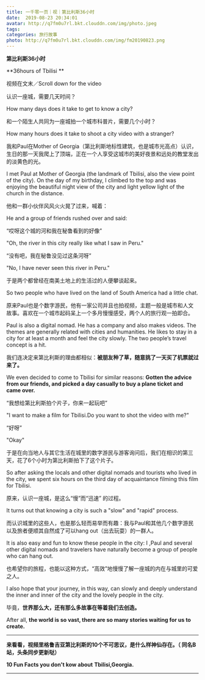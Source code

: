 ```yaml
---
title: 一千零一页｜视｜第比利斯36小时
date:  2019-08-23 20:34:01
avatar: http://q7fm0u7rl.bkt.clouddn.com/img/photo.jpeg
tags: 
categories: 旅行故事
photo: http://q7fm0u7rl.bkt.clouddn.com/img/fm20190823.png
---
```




**第比利斯36小时**

**36hours of Tbilisi
**



视频在文末／Scroll down for the video





认识一座城，需要几天时间？

How many days does it take to get to know a city?







和一个陌生人共同为一座城拍一个城市科普片，需要几个小时？

How many hours does it take to shoot a city video with a stranger?





我和Paul在Mother of Georgia（第比利斯地标性建筑，也是城市光高点）认识，生日的那一天我爬上了顶端，正在一个人享受这城市的美好夜景和远处的教堂发出的淡黄色的光。

I met Paul at Mother of Georgia (the landmark of Tbilisi, also the view point of the city). On the day of my birthday, I climbed to the top and was enjoying the beautiful night view of the city and light yellow light of the church in the distance. 



他和一群小伙伴风风火火晃了过来，喊着：

He and a group of friends rushed over and said:

 

“哎呀这个城的河和我在秘鲁看到的好像”

"Oh, the river in this city really like what I saw in Peru." 

“没有吧，我在秘鲁没见过这条河呀”

"No, I have never seen this river in Peru."



于是两个都曾经在南美土地上的生活过的人便攀谈起来。

So two people who have lived on the land of South America had a little chat.





原来Paul也是个数字游民，他有一家公司并且也拍视频，主题一般是城市和人文故事。喜欢在一个城市起码呆上一个多月慢慢感受，两个人的旅行观一拍即合。

Paul is also a digital nomad. He has a company and also makes videos. The themes are generally related with cities and humanities. He likes to stay in a city for at least a month and feel the city slowly. The two people’s travel concept is a hit.



我们连决定来第比利斯的理由都相似：**被朋友种了草，随意挑了一天买了机票就过来了。**

We even decided to come to Tbilisi for similar reasons: **Gotten the advice from our friends, and  picked a day casually to buy a plane ticket and came over.**



“我想给第比利斯拍个片子，你来一起玩吧”

"I want to make a film for Tbilisi.Do you want to shot the video with me?"

“好呀”

"Okay"



于是在向当地人与其它生活在城里的数字游民与游客询问后，我们在相识的第三天，花了6个小时为第比利斯拍下了这个片子。

So after asking the locals and other digital nomads and tourists who lived in the city, we spent six hours on the third day of acquaintance filming this film for Tbilisi.





原来，认识一座城，是这么“慢”而“迅速” 的过程。

It turns out that knowing a city is such a "slow" and "rapid" process.



而认识城里的这些人，也是那么轻而易举而有趣：我与Paul和其他几个数字游民以及旅者便顺其自然成了可以hang out（出去玩耍）的一群人。

It is also easy and fun to know these people in the city: I ,Paul and several other digital nomads and travelers have naturally become a group of people who can hang out.



也希望你的旅程，也能以这种方式，“高效”地慢慢了解一座城的内在与城里的可爱之人。

I also hope that your journey, in this way, can slowly and deeply understand the inner and inner of the city and the lovely people in the city.



毕竟，**世界那么大，还有那么多故事在等着我们去创造。**

After all, **the world is so vast, there are so many stories waiting for us to create.**





------



**来看看，视频里格鲁吉亚第比利斯的10个不可思议，是什么样神仙存在。（ 同名B站，头条同步更新哒）**

**10 Fun Facts you don't kow about** **Tbilisi,Georgia.**





------